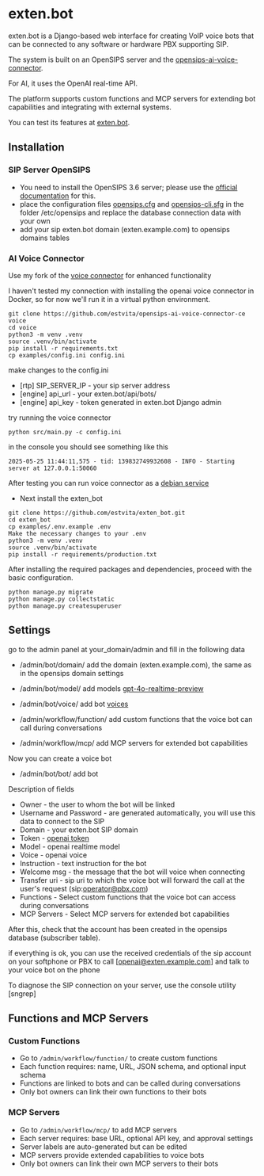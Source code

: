 # exten.bot

exten.bot is a Django-based web interface for creating VoIP voice bots that can be connected to any software or hardware PBX supporting SIP.

The system is built on an OpenSIPS server and the [opensips-ai-voice-connector](https://github.com/OpenSIPS/opensips-ai-voice-connector-ce).

For AI, it uses the OpenAI real-time API.

The platform supports custom functions and MCP servers for extending bot capabilities and integrating with external systems.

You can test its features at [exten.bot](https://exten.bot).

## Installation 

### SIP Server OpenSIPS

+ You need to install the OpenSIPS 3.6 server; please use the [official documentation](https://www.opensips.org/Documentation/Manual-3-6) for this.
+ place the configuration files [opensips.cfg](examples/opensips-cli.cfg) and [opensips-cli.sfg](examples/opensips-cli.cfg) in the folder 
/etc/opensips and replace the database connection data with your own
+ add your sip exten.bot domain (exten.example.com) to opensips domains tables

### AI Voice Connector 
Use my fork of the [voice connector](https://github.com/estvita/opensips-ai-voice-connector-ce) for enhanced functionality

I haven't tested my connection with installing the openai voice connector in Docker, so for now we'll run it in a virtual python environment.

```
git clone https://github.com/estvita/opensips-ai-voice-connector-ce voice
cd voice 
python3 -m venv .venv
source .venv/bin/activate
pip install -r requirements.txt
cp examples/config.ini config.ini
```

make changes to the config.ini

+ [rtp] SIP_SERVER_IP - your sip server address
+ [engine] api_url - your exten.bot/api/bots/
+ [engine] api_key - token generated in exten.bot Django admin

try running the voice connector

```
python src/main.py -c config.ini
```

in the console you should see something like this

```
2025-05-25 11:44:11,575 - tid: 139832749932608 - INFO - Starting server at 127.0.0.1:50060
```
After testing you can run voice connector as a [debian service](examples/connector.service)

+ Next install the exten_bot

```
git clone https://github.com/estvita/exten_bot.git
cd exten_bot
cp examples/.env.example .env
Make the necessary changes to your .env
python3 -m venv .venv
source .venv/bin/activate
pip install -r requirements/production.txt
```

After installing the required packages and dependencies, proceed with the basic configuration.

```
python manage.py migrate
python manage.py collectstatic
python manage.py createsuperuser
```
## Settings

go to the admin panel at your_domain/admin and fill in the following data

+ /admin/bot/domain/ add the domain (exten.example.com), the same as in the opensips domain settings
+ /admin/bot/model/ add models [gpt-4o-realtime-preview](https://platform.openai.com/docs/models/gpt-4o-realtime-preview)
+ /admin/bot/voice/ add bot [voices](https://platform.openai.com/docs/guides/realtime-conversations#voice-options)

+ /admin/workflow/function/ add custom functions that the voice bot can call during conversations
+ /admin/workflow/mcp/ add MCP servers for extended bot capabilities

Now you can create a voice bot
+ /admin/bot/bot/ add bot

Description of fields

+ Owner - the user to whom the bot will be linked
+ Username and Password - are generated automatically, you will use this data to connect to the SIP
+ Domain - your exten.bot SIP domain
+ Token - [openai token](https://platform.openai.com/api-keys)
+ Model - openai realtime model
+ Voice - openai voice
+ Instruction - text instruction for the bot
+ Welcome msg - the message that the bot will voice when connecting
+ Transfer uri - sip uri to which the voice bot will forward the call at the user's request (sip:operator@pbx.com)
+ Functions - Select custom functions that the voice bot can access during conversations
+ MCP Servers - Select MCP servers for extended bot capabilities

After this, check that the account has been created in the opensips database (subscriber table).

if everything is ok, you can use the received credentials of the sip account on your softphone or PBX to call [openai@exten.example.com] and talk to your voice bot on the phone

To diagnose the SIP connection on your server, use the console utility [sngrep]

## Functions and MCP Servers

### Custom Functions
- Go to `/admin/workflow/function/` to create custom functions
- Each function requires: name, URL, JSON schema, and optional input schema
- Functions are linked to bots and can be called during conversations
- Only bot owners can link their own functions to their bots

### MCP Servers
- Go to `/admin/workflow/mcp/` to add MCP servers
- Each server requires: base URL, optional API key, and approval settings
- Server labels are auto-generated but can be edited
- MCP servers provide extended capabilities to voice bots
- Only bot owners can link their own MCP servers to their bots
